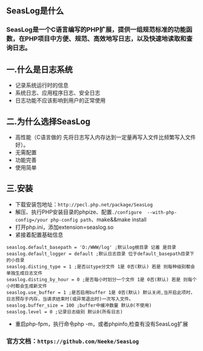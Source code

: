 ## SeasLog是什么
### SeasLog是一个C语言编写的PHP扩展，提供一组规范标准的功能函数，在PHP项目中方便、规范、高效地写日志，以及快速地读取和查询日志。

## 一.什么是日志系统

- 记录系统运行时的信息
- 系统日志、应用程序日志、安全日志
- 日志功能不应该影响到用户的正常使用

## 二.为什么选择SeasLog

- 高性能（C语言做的 先将日志写入内存达到一定量再写入文件比频繁写入文件好）。
- 无需配置
- 功能完善
- 使用简单

## 三.安装
- 下载安装包地址：```http://pecl.php.net/package/SeasLog```
- 解压、执行PHP安装目录的phpize、配置```./configure  --with-php-config=/your php-config path```、make&&make install
- 打开php.ini，添加extension=seaslog.so
- 紧接着配置基础信息
```
seaslog.default_basepath = 'D:/WWW/log' ;默认log根目录 记着 是目录
seaslog.default_logger = default ;默认日志目录 位于default_basepath目录下的小目录
seaslog.disting_type = 1 ;是否以type分文件 1是 0否(默认) 若是 则每种级别都会单独生成日志文件
seaslog.disting_by_hour = 0 ;是否每小时划分一个文件 1是 0否(默认) 若是 则每个小时都会生成新文件
seaslog.use_buffer = 1 ;是否启用buffer 1是 0否(默认) 默认关闭,当开启此项时，日志预存于内存，当请求结束时(或异常退出时)一次写入文件。
seaslog.buffer_size = 100 ;buffer中缓冲数量 默认0(不使用)
seaslog.level = 0 ;记录日志级别 默认0(所有日志)

```

- 重启php-fpm，执行命令php -m，或者phpinfo,检查有没有SeasLog扩展


### 官方文档：```https://github.com/Neeke/SeasLog```